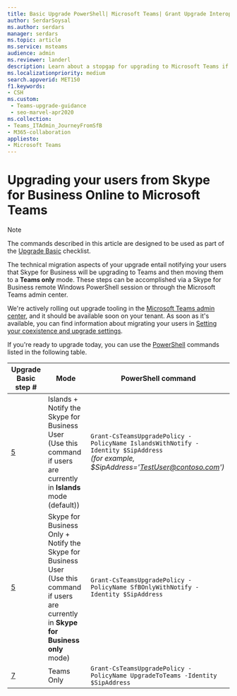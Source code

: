 ```yaml
---
title: Basic Upgrade PowerShell| Microsoft Teams| Grant Upgrade Interop Policy
author: SerdarSoysal
ms.author: serdars
manager: serdars
ms.topic: article
ms.service: msteams
audience: admin
ms.reviewer: landerl
description: Learn about a stopgap for upgrading to Microsoft Teams if the Admin Center hasn't lit up in your tenant. 
ms.localizationpriority: medium
search.appverid: MET150
f1.keywords:
- CSH
ms.custom: 
 - Teams-upgrade-guidance
 - seo-marvel-apr2020
ms.collection: 
- Teams_ITAdmin_JourneyFromSfB
- M365-collaboration
appliesto:
- Microsoft Teams
---
```


# Upgrading your users from Skype for Business Online to Microsoft Teams

> [!Note]
> The commands described in this article are designed to be used as part of the [Upgrade Basic](./upgrade-start-here.md) checklist.

The technical migration aspects of your upgrade entail notifying your users that Skype for Business will be upgrading to Teams and then moving them to a **Teams only** mode. These steps can be accomplished via a Skype for Business remote Windows PowerShell session or through the Microsoft Teams admin center.

We're actively rolling out upgrade tooling in the [Microsoft Teams admin center](manage-teams-skypeforbusiness-admin-center.md), and it should be available soon on your tenant. As soon as it's available, you can find information about migrating your users in [Setting your coexistence and upgrade settings](./setting-your-coexistence-and-upgrade-settings.md).

If you're ready to upgrade today, you can use the [PowerShell](/office365/enterprise/powershell/manage-office-365-with-office-365-powershell) commands listed in the following table.

| Upgrade Basic step # | Mode | PowerShell command |
|---|---|---|
| [5](upgrade-basic.md#step-5) | Islands + Notify the Skype for Business User<br>(Use this command if users are currently in **Islands** mode (default)) | ```Grant-CsTeamsUpgradePolicy -PolicyName IslandsWithNotify -Identity $SipAddress```<br>*(for example, $SipAddress='TestUser@contoso.com')* |
| [5](upgrade-basic.md#step-5) | Skype for Business Only + Notify the Skype for Business User <br>(Use this command if users are currently in **Skype for Business only** mode) | ```Grant-CsTeamsUpgradePolicy -PolicyName SfBOnlyWithNotify -Identity $SipAddress```  |
| [7](upgrade-basic.md#step-7) | Teams Only | ```Grant-CsTeamsUpgradePolicy -PolicyName UpgradeToTeams -Identity $SipAddress```  |